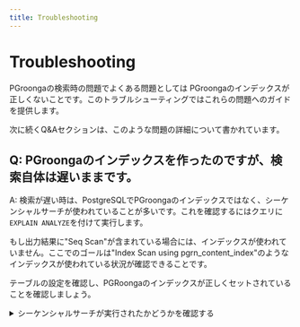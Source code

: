 ```yaml
---
title: Troubleshooting
---
```

# Troubleshooting

PGroongaの検索時の問題でよくある問題としては PGroongaのインデックスが正しくないことです。このトラブルシューティングではこれらの問題へのガイドを提供します。

次に続くQ&Aセクションは、このような問題の詳細について書かれています。

## Q: PGroongaのインデックスを作ったのですが、検索自体は遅いままです。

A: 検索が遅い時は、PostgreSQLでPGroongaのインデックスではなく、シーケンシャルサーチが使われていることが多いです。これを確認するにはクエリに`EXPLAIN ANALYZE`を付けて実行します。 

もし出力結果に"Seq Scan"が含まれている場合には、インデックスが使われていません。ここでのゴールは"Index Scan using pgrn_content_index"のようなインデックスが使われている状況が確認できることです。

テーブルの設定を確認し、PGRoongaのインデックスが正しくセットされていることを確認しましょう。

<details markdown="block">

<summary markdown="span">シーケンシャルサーチが実行されたかどうかを確認する</summary>
  
ここでは次のテーブルを例として用います。
  
ここでの例では確実にシーケンシャルサーチで検索している状態にしたいので、インデックスもプライマリーキーも設定していません。

```sql
CREATE TABLE memos (
  title text,
  content text
);

INSERT INTO memos VALUES ('PostgreSQL', 'PostgreSQL is an RDBMS.');
INSERT INTO memos VALUES ('Groonga', 'Groonga is a super-fast full-text search engine.');
INSERT INTO memos VALUES ('PGroonga', 'PGroonga is an extension that brings super-fast full-text search to PostgreSQL.');
```

ここでは次のクエリーを使って検証します。

```sql
SELECT * FROM memos WHERE content &@~ 'PostgreSQL';
```

では、このクエリがシーケンシャルサーチを使用しているかどうか確認しましょう。

先述の通り、確認するためには`EXPLAIN ANALYZE`を使用します。

```sql
EXPLAIN ANALYZE SELECT * FROM memos WHERE content &@~ 'PostgreSQL';
--                                              QUERY PLAN                                              
-- -----------------------------------------------------------------------------------------------------
--  Seq Scan on memos  (cost=0.00..678.80 rows=1 width=64) (actual time=2.803..4.664 rows=2 loops=1)
--    Filter: (content &@~ 'PostgreSQL'::text)
--    Rows Removed by Filter: 1
--  Planning Time: 0.113 ms
--  Execution Time: 4.731 ms
-- (5 rows)
```

結果は上記の通りです。

シーケンシャルサーチの場合は、"Seq Scan"が表示されます。

ここでの目標は、この"Seq Scan"を下記のように"Index Scan using #{PGroonga index name}"に変えることです。

```sql
EXPLAIN ANALYZE SELECT * FROM memos WHERE content &@~ 'PostgreSQL';
--                                                           QUERY PLAN                                                          
-- ------------------------------------------------------------------------------------------------------------------------------
--  Index Scan using pgrn_content_index on memos  (cost=0.00..4.02 rows=1 width=64) (actual time=0.778..0.782 rows=2 loops=1)
--    Index Cond: (content &@~ 'PostgreSQL'::text)
--  Planning Time: 0.835 ms
--  Execution Time: 1.002 ms
-- (4 rows)
```

</details>

